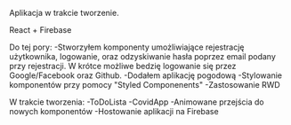 Aplikacja w trakcie tworzenie.

React + Firebase

Do tej pory:
-Stworzyłem komponenty umożliwiające rejestrację użytkownika, logowanie, oraz odzyskiwanie hasła poprzez email podany przy rejestracji. W krótce możliwe bedzię logowanie się przez Google/Facebook oraz Github.
-Dodałem aplikację pogodową
-Stylowanie komponentów przy pomocy "Styled Componenents"
-Zastosowanie RWD

W trakcie tworzenia:
-ToDoLista
-CovidApp
-Animowane przejścia do nowych komponentów 
-Hostowanie aplikacji na Firebase
